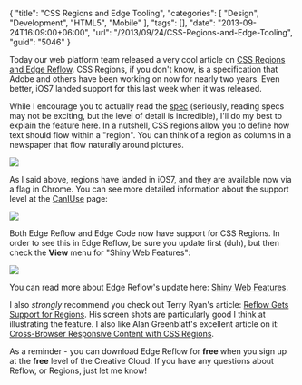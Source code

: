 {
	"title": "CSS Regions and Edge Tooling",
	"categories": [
		"Design",
		"Development",
		"HTML5",
		"Mobile"
	],
	"tags": [],
	"date": "2013-09-24T16:09:00+06:00",
	"url": "/2013/09/24/CSS-Regions-and-Edge-Tooling",
	"guid": "5046"
}

<p>
Today our web platform team released a very cool article on <a href="http://blogs.adobe.com/webplatform/2013/09/23/design-next-generation-responsive-designs-for-ios7-with-edge-reflow-cc-and-css-regions-a-story-of-collaboration/">CSS Regions and Edge Reflow</a>. CSS Regions, if you don't know, is a specification that Adobe and others have been working on now for nearly two years. Even better, iOS7 landed support for this last week when it was released.
</p>

<p>
While I encourage you to actually read the <a href="http://dev.w3.org/csswg/css-regions/">spec</a> (seriously, reading specs may not be exciting, but the level of detail is incredible), I'll do my best to explain the feature here. In a nutshell, CSS regions allow you to define how text should flow within a "region". You can think of a region as columns in a newspaper that flow naturally around pictures. 
</p>

<p>
<img src="http://static.raymondcamden.com/images/CSS Regions Marquee1.png" />
</p>

<p>
As I said above, regions have landed in iOS7, and they are available now via a flag in Chrome. You can see more detailed information about the support level at the <a href="http://caniuse.com/#feat=css-regions">CanIUse</a> page:
</p>

<p>
<img src="http://static.raymondcamden.com/images/Screenshot_9_24_13_2_37_PM.jpg" />
</p>

<p>
Both Edge Reflow and Edge Code now have support for CSS Regions. In order to see this in Edge Reflow, be sure you update first (duh), but then check the <strong>View</strong> menu for "Shiny Web Features":
</p>

<p>
<img src="http://static.raymondcamden.com/images/Screen Shot 2013-09-24 at 2.40.13 PM.png" />
</p>

<p>
You can read more about Edge Reflow's update here: <a href="http://html.adobe.com/edge/reflow/shiny-web-features.html">Shiny Web Features</a>.
</p>

<p>
I also <i>strongly</i> recommend you check out Terry Ryan's article: <a href="http://blog.terrenceryan.com/reflow-gets-support-for-regions/">Reflow Gets Support for Regions</a>. His screen shots are particularly good I think at illustrating the feature. I also like Alan Greenblatt's excellent article on it: <a href="http://blattchat.com/2013/08/29/cross-browser-responsive-content-with-css-regions/">Cross-Browser Responsive Content with CSS Regions</a>.
</p>

<p>
As a reminder - you can download Edge Reflow for <strong>free</strong> when you sign up at the <strong>free</strong> level of the Creative Cloud. If you have any questions about Reflow, or Regions, just let me know!
</p>